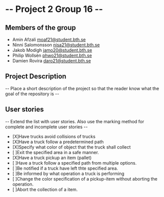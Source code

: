 # -- Project 2 Group 16  --

## Members of the group
* Amin Afzali moaf21@student.bth.se
* Ninni Salomonsson nisa21@student.bth.se
* Jakob Modigh jamo20@student.bth.se
* Philip Wollsèn phwo21@student.bth.se
* Damien Rovira daro21@student.bth.se


## Project Description
-- Place a short description of the project so that the reader know what the goal of the repository is --

## User stories
-- Extend the list with user stories. Also use the marking method for complete and incomplete user stories --

- [X]Have trucks avoid collisions of trucks
- [X]Have a truck follow a predetermined path
- [X]Specify what color of object that the truck shall collect
- [ ]Exit the specified area in a safe manner.
- [X]Have a truck pickup an item (pallet)
- [ ]Have a truck follow a specified path from multiple options.
- [ ]Be notified if a truck have left thte specified area.
- [ ]Be informed by what operation a truck is performing
- [ ]Change the color specification of a pickup-item without aborting the operation.
- [ ]Abort the collection of a item.
